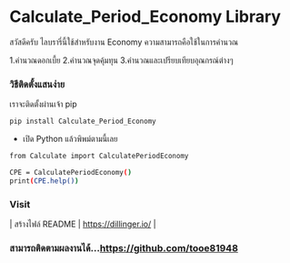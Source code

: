 # Calculate_Period_Economy Library

สวัสดีครับ ไลบรารี่นี้ใช้สำหรับงาน Economy ความสามารถคือใช้ในการคำนวณ

1.คำนวณดอกเบี้ย
2.คำนวณจุดคุ้มทุน
3.คำนวณและเปรียบเทียบอุณกรณ์ต่างๆ


### วิธีติดตั้งแสนง่าย

เราจะติดตั้งผ่านเจ้า pip

```sh
pip install Calculate_Period_Economy
```
- เปิด Python แล้วพิพม์ตามนี้เลย
```sh
from Calculate import CalculatePeriodEconomy

CPE = CalculatePeriodEconomy()
print(CPE.help())
```

### Visit

| สร้างไฟล์ README  | https://dillinger.io/ |

### สามารถติดตามผลงานได้...https://github.com/tooe81948
